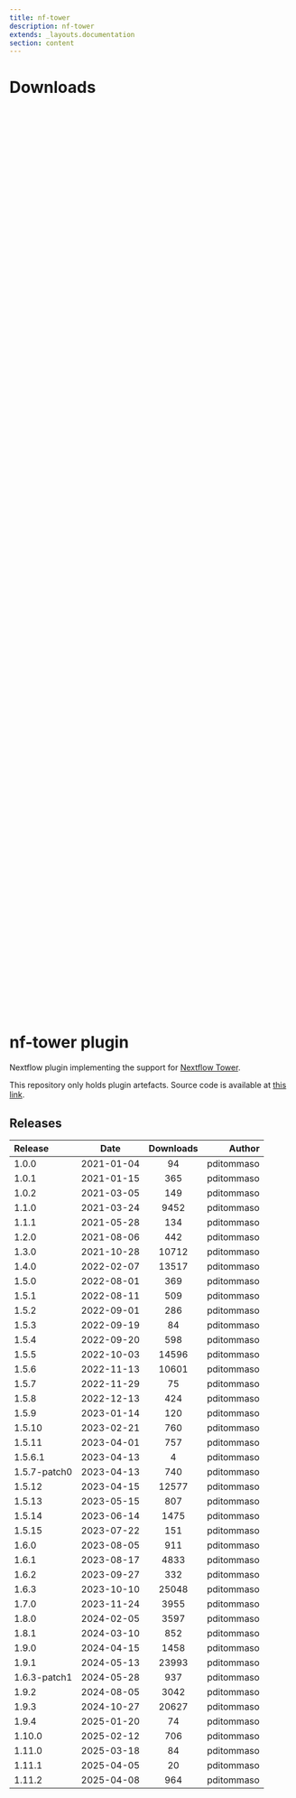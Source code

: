 ```yaml
---
title: nf-tower
description: nf-tower
extends: _layouts.documentation
section: content
---
```


# Downloads

<div style="position: relative; height:40vh; width:80vw">
    <canvas id="releases"></canvas>
</div>
<script type="module" src="nf-plugin-stats/docs/nf-tower/nf-tower.js"></script>

# nf-tower plugin

Nextflow plugin implementing the support for [Nextflow Tower](https://tower.nf/). 

This repository only holds plugin artefacts. Source code is available at [this link](https://github.com/nextflow-io/nextflow/tree/master/plugins/nf-tower). 


## Releases

| Release                               |                       Date                       |                   Downloads                    |                           Author |
| :------------ |:------------------------------------------------:|:----------------------------------------------:|---------------------------------:|
 |  1.0.0                                               | 2021-01-04                                          | 94                                                 | pditommaso                                         |
 |  1.0.1                                               | 2021-01-15                                          | 365                                                | pditommaso                                         |
 |  1.0.2                                               | 2021-03-05                                          | 149                                                | pditommaso                                         |
 |  1.1.0                                               | 2021-03-24                                          | 9452                                               | pditommaso                                         |
 |  1.1.1                                               | 2021-05-28                                          | 134                                                | pditommaso                                         |
 |  1.2.0                                               | 2021-08-06                                          | 442                                                | pditommaso                                         |
 |  1.3.0                                               | 2021-10-28                                          | 10712                                              | pditommaso                                         |
 |  1.4.0                                               | 2022-02-07                                          | 13517                                              | pditommaso                                         |
 |  1.5.0                                               | 2022-08-01                                          | 369                                                | pditommaso                                         |
 |  1.5.1                                               | 2022-08-11                                          | 509                                                | pditommaso                                         |
 |  1.5.2                                               | 2022-09-01                                          | 286                                                | pditommaso                                         |
 |  1.5.3                                               | 2022-09-19                                          | 84                                                 | pditommaso                                         |
 |  1.5.4                                               | 2022-09-20                                          | 598                                                | pditommaso                                         |
 |  1.5.5                                               | 2022-10-03                                          | 14596                                              | pditommaso                                         |
 |  1.5.6                                               | 2022-11-13                                          | 10601                                              | pditommaso                                         |
 |  1.5.7                                               | 2022-11-29                                          | 75                                                 | pditommaso                                         |
 |  1.5.8                                               | 2022-12-13                                          | 424                                                | pditommaso                                         |
 |  1.5.9                                               | 2023-01-14                                          | 120                                                | pditommaso                                         |
 |  1.5.10                                              | 2023-02-21                                          | 760                                                | pditommaso                                         |
 |  1.5.11                                              | 2023-04-01                                          | 757                                                | pditommaso                                         |
 |  1.5.6.1                                             | 2023-04-13                                          | 4                                                  | pditommaso                                         |
 |  1.5.7-patch0                                        | 2023-04-13                                          | 740                                                | pditommaso                                         |
 |  1.5.12                                              | 2023-04-15                                          | 12577                                              | pditommaso                                         |
 |  1.5.13                                              | 2023-05-15                                          | 807                                                | pditommaso                                         |
 |  1.5.14                                              | 2023-06-14                                          | 1475                                               | pditommaso                                         |
 |  1.5.15                                              | 2023-07-22                                          | 151                                                | pditommaso                                         |
 |  1.6.0                                               | 2023-08-05                                          | 911                                                | pditommaso                                         |
 |  1.6.1                                               | 2023-08-17                                          | 4833                                               | pditommaso                                         |
 |  1.6.2                                               | 2023-09-27                                          | 332                                                | pditommaso                                         |
 |  1.6.3                                               | 2023-10-10                                          | 25048                                              | pditommaso                                         |
 |  1.7.0                                               | 2023-11-24                                          | 3955                                               | pditommaso                                         |
 |  1.8.0                                               | 2024-02-05                                          | 3597                                               | pditommaso                                         |
 |  1.8.1                                               | 2024-03-10                                          | 852                                                | pditommaso                                         |
 |  1.9.0                                               | 2024-04-15                                          | 1458                                               | pditommaso                                         |
 |  1.9.1                                               | 2024-05-13                                          | 23993                                              | pditommaso                                         |
 |  1.6.3-patch1                                        | 2024-05-28                                          | 937                                                | pditommaso                                         |
 |  1.9.2                                               | 2024-08-05                                          | 3042                                               | pditommaso                                         |
 |  1.9.3                                               | 2024-10-27                                          | 20627                                              | pditommaso                                         |
 |  1.9.4                                               | 2025-01-20                                          | 74                                                 | pditommaso                                         |
 |  1.10.0                                              | 2025-02-12                                          | 706                                                | pditommaso                                         |
 |  1.11.0                                              | 2025-03-18                                          | 84                                                 | pditommaso                                         |
 |  1.11.1                                              | 2025-04-05                                          | 20                                                 | pditommaso                                         |
 |  1.11.2                                              | 2025-04-08                                          | 964                                                | pditommaso                                         |
